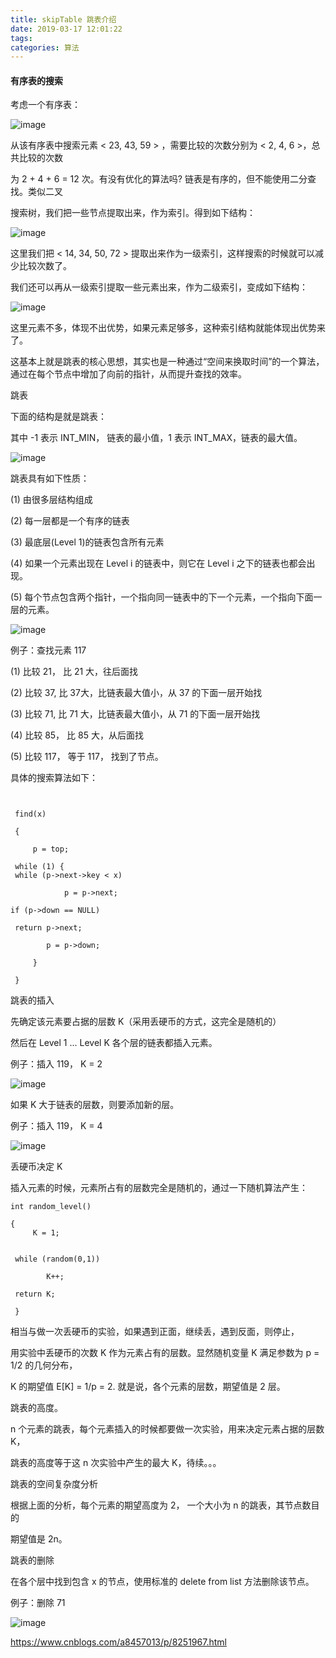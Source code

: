 ```yaml
---
title: skipTable 跳表介绍
date: 2019-03-17 12:01:22
tags:
categories: 算法
---
```




#### 有序表的搜索

考虑一个有序表：

![image](https://note.youdao.com/yws/api/personal/file/8E93B489938B4A198BDB4F41B0B64AA7?method=download&shareKey=abc7f2419331c6165e71662b7ea0a1bc)

<!--more-->

从该有序表中搜索元素 < 23, 43, 59 > ，需要比较的次数分别为 < 2, 4, 6 >，总共比较的次数

为 2 + 4 + 6 = 12 次。有没有优化的算法吗?  链表是有序的，但不能使用二分查找。类似二叉

搜索树，我们把一些节点提取出来，作为索引。得到如下结构：

![image](https://note.youdao.com/yws/api/personal/file/618190186D5C4B2EA9A91ECEE2400220?method=download&shareKey=d6ec9e06cb7a6194f8aac38a2d7f179d)

这里我们把 < 14, 34, 50, 72 > 提取出来作为一级索引，这样搜索的时候就可以减少比较次数了。

我们还可以再从一级索引提取一些元素出来，作为二级索引，变成如下结构：

![image](https://note.youdao.com/yws/api/personal/file/E598C089E15D4486B8D5A1A7D60CFF54?method=download&shareKey=7b7ecc65125a6906a0872cdcef0f033c)


这里元素不多，体现不出优势，如果元素足够多，这种索引结构就能体现出优势来了。

这基本上就是跳表的核心思想，其实也是一种通过“空间来换取时间”的一个算法，通过在每个节点中增加了向前的指针，从而提升查找的效率。

跳表

下面的结构是就是跳表：

其中 -1 表示 INT_MIN， 链表的最小值，1 表示 INT_MAX，链表的最大值。



![image](https://note.youdao.com/yws/api/personal/file/2E398EC62E7D404492C4287DA9F4C2A4?method=download&shareKey=97b90f7f1d17a120eeb9403f87695899)


跳表具有如下性质：

(1) 由很多层结构组成

(2) 每一层都是一个有序的链表

(3) 最底层(Level 1)的链表包含所有元素

(4) 如果一个元素出现在 Level i 的链表中，则它在 Level i 之下的链表也都会出现。

(5) 每个节点包含两个指针，一个指向同一链表中的下一个元素，一个指向下面一层的元素。


![image](https://note.youdao.com/yws/api/personal/file/00C00049DED44703B6D025D2A9EBC945?method=download&shareKey=da0c34e02440a6d3a45c237c159c8966)

例子：查找元素 117

(1) 比较 21， 比 21 大，往后面找

(2) 比较 37,   比 37大，比链表最大值小，从 37 的下面一层开始找

(3) 比较 71,  比 71 大，比链表最大值小，从 71 的下面一层开始找

(4) 比较 85， 比 85 大，从后面找

(5) 比较 117， 等于 117， 找到了节点。

具体的搜索算法如下：

```


 find(x)  

 { 

     p = top; 

 while (1) { 
 while (p->next->key < x) 

            p = p->next; 

if (p->down == NULL)  

 return p->next; 

        p = p->down; 

     } 

 } 
```
跳表的插入

先确定该元素要占据的层数 K（采用丢硬币的方式，这完全是随机的）

然后在 Level 1 ... Level K 各个层的链表都插入元素。

例子：插入 119， K = 2


![image](https://note.youdao.com/yws/api/personal/file/AC32E285E1C34D138D746D07C8A90661?method=download&shareKey=fefc4a6256c3221a138f3c718df5b876)

如果 K 大于链表的层数，则要添加新的层。

例子：插入 119， K = 4

![image](https://note.youdao.com/yws/api/personal/file/ABA5C322CF71468388CF952690A6024A?method=download&shareKey=c0d4c38b4e4f98b91465aef4d7a6b5c6)

丢硬币决定 K

插入元素的时候，元素所占有的层数完全是随机的，通过一下随机算法产生：


```
int random_level() 

{ 
     K = 1; 


 while (random(0,1)) 

        K++; 

 return K; 

 } 
```

相当与做一次丢硬币的实验，如果遇到正面，继续丢，遇到反面，则停止，

用实验中丢硬币的次数 K 作为元素占有的层数。显然随机变量 K 满足参数为 p = 1/2 的几何分布，

K 的期望值 E[K] = 1/p = 2. 就是说，各个元素的层数，期望值是 2 层。

跳表的高度。

n 个元素的跳表，每个元素插入的时候都要做一次实验，用来决定元素占据的层数 K，

跳表的高度等于这 n 次实验中产生的最大 K，待续。。。

跳表的空间复杂度分析

根据上面的分析，每个元素的期望高度为 2， 一个大小为 n 的跳表，其节点数目的

期望值是 2n。

跳表的删除

在各个层中找到包含 x 的节点，使用标准的 delete from list 方法删除该节点。

例子：删除 71

![image](https://note.youdao.com/yws/api/personal/file/6877AA6E2FDC4EDD910FFB4261C9A044?method=download&shareKey=eb7a6d135f4601cf7ba70f8f1a5b3b2f)








https://www.cnblogs.com/a8457013/p/8251967.html